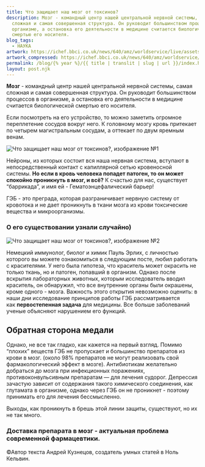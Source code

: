```yaml
---
title: Что защищает наш мозг от токсинов?
description: Мозг - командный центр нашей центральной нервной системы, самая
  сложная и самая совершенная структура. Он руководит большинством процессов в
  организме, а остановка его деятельности в медицине считается биологической
  смертью его носителя.
blog_tags:
  - НАУКА
artwork: https://ichef.bbci.co.uk/news/640/amz/worldservice/live/assets/images/2015/01/12/150112153655_brains_human_brains_624x351_thinkstock.jpg
artwork_compressed: https://ichef.bbci.co.uk/news/640/amz/worldservice/live/assets/images/2015/01/12/150112153655_brains_human_brains_624x351_thinkstock.jpg
permalink: /blog/{% year %}/{{ title | translit | slug | url }}/index.html
layout: post.njk
---
```

**Мозг** - командный центр нашей центральной нервной системы, самая сложная и самая совершенная структура. Он руководит большинством процессов в организме, а остановка его деятельности в медицине считается биологической смертью его носителя.

Если посмотреть на его устройство, то можно заметить огромное переплетение сосудов вокруг него. К головному мозгу кровь притекает по четырем магистральным сосудам, а оттекает по двум яремным венам.

![Что защищает наш мозг от токсинов?, изображение №1](https://sun9-86.userapi.com/impg/ZIhot9-0a6z2pHedhqGnON8Y0S-NmTIsksz1ow/_Visi0f-oFg.jpg?size=2240x1200&quality=96&sign=1fd6aaba4336321bd35f0fba3e78902f&type=album)

Нейроны, из которых состоит вся наша нервная система, вступают в непосредственный контакт с капиллярной сетью кровеносной системы. **Но если в кровь человека попадет патоген, то он может спокойно проникнуть в мозг, и всё?** К счастью для нас, существует “баррикада”, и имя ей - Гематоэнцефалический барьер!

ГЭБ - это преграда, которая разграничивает нервную систему от кровотока и не дает проникнуть в ткани мозга из крови токсические вещества и микроорганизмы.

### О его существовании узнали случайно)

![Что защищает наш мозг от токсинов?, изображение №2](https://sun9-25.userapi.com/impg/UA8M622gGJbKyskIqiM9ez9noN4wezxOojXikQ/WH5BeaQon8U.jpg?size=2560x1980&quality=96&sign=d0b382f1f52d526cfea412ac8dd7bb53&type=album)

Немецкий иммунолог, биолог и химик Пауль Эрлих, с личностью которого вы можете ознакомиться в следующим посте, любил работать с красителями. У него была гипотеза, что краситель может окрасить не только ткань, но и патоген, попавший в организм. Однако после вскрытия лабораторных животных, которым исследователь вводил краситель, он обнаружил, что все внутренние органы были окрашены, кроме одного - мозга. Важность этого открытия невозможно оценить: в наши дни исследование принципов работы ГЭБ рассматривается как **первостепенная задача** для медицины. Все больше заболеваний ученые объясняют нарушением его функций.

## Обратная сторона медали

Однако, не все так гладко, как кажется на первый взгляд. Помимо “плохих” веществ ГЭБ не пропускает и большинство препаратов из крови в мозг. (около 98% препаратов не могут реализовать свой фармакологический эффект в мозге). Антибиотикам желательно добраться до мозга при инфекционных поражениях, противоконвульсивным препаратам — для лечения судорог. Депрессия зачастую зависит от содержания такого химического соединения, как глутамата в организме, однако через ГЭБ он не проникнет - поэтому принимать его для лечения бессмысленно.

Выходы, как проникнуть в брешь этой линии защиты, существуют, но их не так много.

### Доставка препарата в мозг - актуальная проблема современной фармацевтики.

[](https://unicode-table.com/ru/00A9/#:~:text=%D0%A1%D0%B8%D0%BC%D0%B2%D0%BE%D0%BB%20%D0%BA%D0%BE%D0%BF%D0%B8%D1%80%D0%B0%D0%B9%D1%82%20%D0%BF%D0%B5%D1%87%D0%B0%D1%82%D0%B0%D0%B5%D1%82%D1%81%D1%8F%20%D0%BD%D0%B0%20%D0%BA%D0%BB%D0%B0%D0%B2%D0%B8%D0%B0%D1%82%D1%83%D1%80%D0%B5,%D0%B5%D0%B3%D0%BE%20%E2%80%94%20%D0%B7%D0%BD%D0%B0%D0%BA%20%D0%BE%D1%85%D1%80%D0%B0%D0%BD%D1%8B%20%D0%B0%D0%B2%D1%82%D0%BE%D1%80%D1%81%D0%BA%D0%BE%D0%B3%D0%BE%20%D0%BF%D1%80%D0%B0%D0%B2%D0%B0.)©Автор текста Андрей Кузнецов, создатель умных статей в Ноль Кельвин.